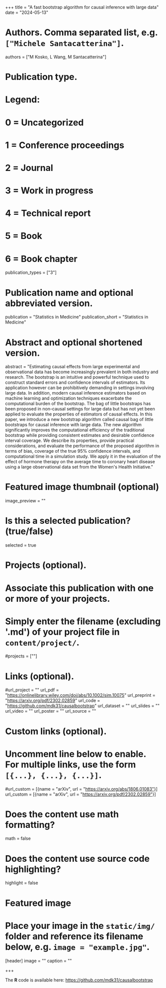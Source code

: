 +++
title = "A fast bootstrap algorithm for causal inference with large data"
date = "2024-05-13"

# Authors. Comma separated list, e.g. `["Michele Santacatterina"]`.
authors = ["M Kosko, L Wang, M Santacatterina"]

# Publication type.
# Legend:
# 0 = Uncategorized
# 1 = Conference proceedings
# 2 = Journal
# 3 = Work in progress
# 4 = Technical report
# 5 = Book
# 6 = Book chapter
publication_types = ["3"]

# Publication name and optional abbreviated version.
publication = "Statistics in Medicine"
publication_short = "Statistics in Medicine"

# Abstract and optional shortened version.
abstract = "Estimating causal effects from large experimental and observational data has become increasingly prevalent in both industry and research. The bootstrap is an intuitive and powerful technique used to construct standard errors and confidence intervals of estimators. Its application however can be prohibitively demanding in settings involving large data. In addition, modern causal inference estimators based on machine learning and optimization techniques exacerbate the computational burden of the bootstrap. The bag of little bootstraps has been proposed in non-causal settings for large data but has not yet been applied to evaluate the properties of estimators of causal effects. In this paper, we introduce a new bootstrap algorithm called causal bag of little bootstraps for causal inference with large data. The new algorithm significantly improves the computational efficiency of the traditional bootstrap while providing consistent estimates and desirable confidence interval coverage. We describe its properties, provide practical considerations, and evaluate the performance of the proposed algorithm in terms of bias, coverage of the true 95% confidence intervals, and computational time in a simulation study. We apply it in the evaluation of the effect of hormone therapy on the average time to coronary heart disease using a large observational data set from the Women's Health Initiative."



# Featured image thumbnail (optional)
image_preview = ""

# Is this a selected publication? (true/false)
selected = true


# Projects (optional).
#   Associate this publication with one or more of your projects.
#   Simply enter the filename (excluding '.md') of your project file in `content/project/`.
#projects = [""]

# Links (optional).
#url_project = ""
url_pdf = "https://onlinelibrary.wiley.com/doi/abs/10.1002/sim.10075"
url_preprint = "https://arxiv.org/pdf/2302.02859"
url_code = "https://github.com/mdk31/causalbootstrap"
url_dataset = ""
url_slides = ""
url_video = ""
url_poster = ""
url_source = ""

# Custom links (optional).
#   Uncomment line below to enable. For multiple links, use the form `[{...}, {...}, {...}]`.
#url_custom = [{name = "arXiv", url = "https://arxiv.org/abs/1806.01083"}]
url_custom = [{name = "arXiv", url = "https://arxiv.org/pdf/2302.02859"}]

# Does the content use math formatting?
math = false

# Does the content use source code highlighting?
highlight = false

# Featured image
# Place your image in the `static/img/` folder and reference its filename below, e.g. `image = "example.jpg"`.
[header]
image = ""
caption = ""

+++

The **R** code is available here: https://github.com/mdk31/causalbootstrap


